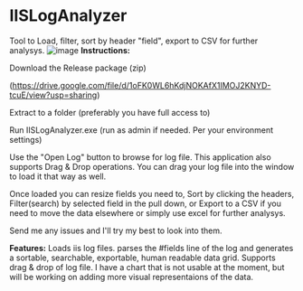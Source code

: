 # IISLogAnalyzer
Tool to Load, filter, sort by header "field", export to CSV for further analysys. 
![image](https://github.com/user-attachments/assets/d6644e90-1f9f-4578-85d8-0a310de9441d)
**Instructions:**

Download the Release package (zip)

(https://drive.google.com/file/d/1oFK0WL6hKdjNOKAfX1IMOJ2KNYD-tcuE/view?usp=sharing)

Extract to a folder (preferably you have full access to)

Run IISLogAnalyzer.exe (run as admin if needed. Per your environment settings)

Use the "Open Log" button to browse for log file. This application also supports Drag & Drop operations. You can drag your log file into the window to load it that way as well.

Once loaded you can resize fields you need to, Sort by clicking the headers, Filter(search) by selected field in the pull down, or Export to a CSV if you need to move the data elsewhere or simply use excel for further analysys.

Send me any issues and I'll try my best to look into them.


**Features:**
Loads iis log files. parses the #fields line of the log and generates a sortable, searchable, exportable, human readable data grid. 
Supports drag & drop of log file. 
I have a chart that is not usable at the moment, but will be working on adding more visual representaions of the data.


